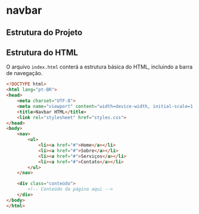 # navbar

## Estrutura do Projeto


## Estrutura do HTML

O arquivo `index.html` conterá a estrutura básica do HTML, incluindo a barra de navegação.

```html
<!DOCTYPE html>
<html lang="pt-BR">
<head>
    <meta charset="UTF-8">
    <meta name="viewport" content="width=device-width, initial-scale=1.0">
    <title>Navbar HTML</title>
    <link rel="stylesheet" href="styles.css">
</head>
<body>
    <nav>
        <ul>
            <li><a href="#">Home</a></li>
            <li><a href="#">Sobre</a></li>
            <li><a href="#">Serviços</a></li>
            <li><a href="#">Contato</a></li>
        </ul>
    </nav>

    <div class="conteúdo">
        <!-- Conteúdo da página aqui -->
    </div>
</body>
</html>
